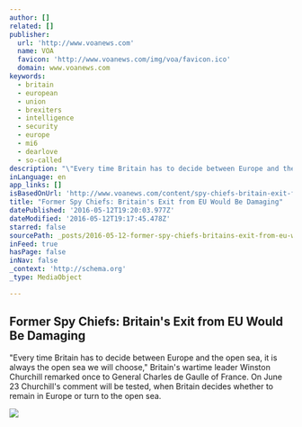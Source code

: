 ```yaml
---
author: []
related: []
publisher:
  url: 'http://www.voanews.com'
  name: VOA
  favicon: 'http://www.voanews.com/img/voa/favicon.ico'
  domain: www.voanews.com
keywords:
  - britain
  - european
  - union
  - brexiters
  - intelligence
  - security
  - europe
  - mi6
  - dearlove
  - so-called
description: "\"Every time Britain has to decide between Europe and the open sea, it is always the open sea we will choose,\" Britain's wartime leader Winston Churchill remarked once to General Charles de Gaulle of France. On June 23 Churchill's comment will be tested, when Britain decides whether to remain in Europe or turn to the open sea."
inLanguage: en
app_links: []
isBasedOnUrl: 'http://www.voanews.com/content/spy-chiefs-britain-exit-from-eu-would-be-damaging/3327184.html'
title: "Former Spy Chiefs: Britain's Exit from EU Would Be Damaging"
datePublished: '2016-05-12T19:20:03.977Z'
dateModified: '2016-05-12T19:17:45.478Z'
starred: false
sourcePath: _posts/2016-05-12-former-spy-chiefs-britains-exit-from-eu-would-be-damaging.md
inFeed: true
hasPage: false
inNav: false
_context: 'http://schema.org'
_type: MediaObject

---
```

<article style=""><h1>Former Spy Chiefs: Britain's Exit from EU Would Be Damaging</h1><p>"Every time Britain has to decide between Europe and the open sea, it is always the open sea we will choose," Britain's wartime leader Winston Churchill remarked once to General Charles de Gaulle of France. On June 23 Churchill's comment will be tested, when Britain decides whether to remain in Europe or turn to the open sea.</p><img src="http://gdb.voanews.com/4754CBF5-06EE-47DD-AE5A-73F462A299EA_mw1024_mh1024_s.jpg" /></article>